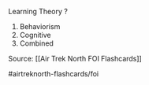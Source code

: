 Learning Theory
?
1. Behaviorism
2. Cognitive
3. Combined
<!--SR:!2022-10-03,2,210-->

Source: [[Air Trek North FOI Flashcards]]

#airtreknorth-flashcards/foi